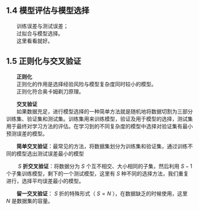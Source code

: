 ## 1.4 模型评估与模型选择
&emsp;&emsp;训练误差与测试误差；  
&emsp;&emsp;过拟合与模型选择。  
&emsp;&emsp;这里看看就好。

## 1.5 正则化与交叉验证

&emsp;&emsp;**正则化**  
&emsp;&emsp;正则化的作用是选择经验风险与模型复杂度同时较小的模型。   
&emsp;&emsp;正则化符合奥卡姆剃刀原理。  

&emsp;&emsp;**交叉验证**    
&emsp;&emsp;如果数据充足，进行模型选择的一种简单方法就是随机地将数据切割为三部分训练集、验证集和测试集。训练集用来训练模型，验证及用于模型的选择，测试集用于最终对学习方法的评估。在学习到的不同复杂度的模型中选择对验证集有最小预测误差的模型。  

&emsp;&emsp;**简单交叉验证**：最常见的方法，将数据集划分为训练集和验证集，通过训练不同的模型选出测试误差最小的模型  

&emsp;&emsp; $S$ **折交叉验证**：将数据分为 $S$ 个互不相交、大小相同的子集，然后利用 $S-1$ 个子集训练模型，剩下的一个测试模型，这里有 $S$ 种不同的选择方法，我们重复进行，选择平均误差最小的模型。  

&emsp;&emsp;**留一交叉验证**： $S$ 折的特殊形式（ $S=N$ ），在数据缺乏的时候使用，这里 $N$ 是数据集的容量。
